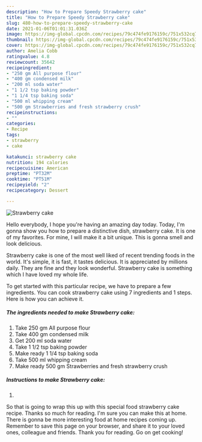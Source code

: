 ```yaml
---
description: "How to Prepare Speedy Strawberry cake"
title: "How to Prepare Speedy Strawberry cake"
slug: 480-how-to-prepare-speedy-strawberry-cake
date: 2021-01-06T01:01:31.036Z
image: https://img-global.cpcdn.com/recipes/79c474fe9176159c/751x532cq70/strawberry-cake-recipe-main-photo.jpg
thumbnail: https://img-global.cpcdn.com/recipes/79c474fe9176159c/751x532cq70/strawberry-cake-recipe-main-photo.jpg
cover: https://img-global.cpcdn.com/recipes/79c474fe9176159c/751x532cq70/strawberry-cake-recipe-main-photo.jpg
author: Amelia Cobb
ratingvalue: 4.8
reviewcount: 35642
recipeingredient:
- "250 gm All purpose flour"
- "400 gm condensed milk"
- "200 ml soda water"
- "1 1/2 tsp baking powder"
- "1 1/4 tsp baking soda"
- "500 ml whipping cream"
- "500 gm Strawberries and fresh strawberry crush"
recipeinstructions:
- ""
categories:
- Recipe
tags:
- strawberry
- cake

katakunci: strawberry cake 
nutrition: 194 calories
recipecuisine: American
preptime: "PT32M"
cooktime: "PT51M"
recipeyield: "2"
recipecategory: Dessert

---
```



![Strawberry cake](https://img-global.cpcdn.com/recipes/79c474fe9176159c/751x532cq70/strawberry-cake-recipe-main-photo.jpg)

Hello everybody, I hope you're having an amazing day today. Today, I'm gonna show you how to prepare a distinctive dish, strawberry cake. It is one of my favorites. For mine, I will make it a bit unique. This is gonna smell and look delicious.



Strawberry cake is one of the most well liked of recent trending foods in the world. It's simple, it is fast, it tastes delicious. It is appreciated by millions daily. They are fine and they look wonderful. Strawberry cake is something which I have loved my whole life.


To get started with this particular recipe, we have to prepare a few ingredients. You can cook strawberry cake using 7 ingredients and 1 steps. Here is how you can achieve it.

<!--inarticleads1-->

##### The ingredients needed to make Strawberry cake:

1. Take 250 gm All purpose flour
1. Take 400 gm condensed milk
1. Get 200 ml soda water
1. Take 1 1/2 tsp baking powder
1. Make ready 1 1/4 tsp baking soda
1. Take 500 ml whipping cream
1. Make ready 500 gm Strawberries and fresh strawberry crush




<!--inarticleads2-->

##### Instructions to make Strawberry cake:

1. 




So that is going to wrap this up with this special food strawberry cake recipe. Thanks so much for reading. I'm sure you can make this at home. There is gonna be more interesting food at home recipes coming up. Remember to save this page on your browser, and share it to your loved ones, colleague and friends. Thank you for reading. Go on get cooking!
